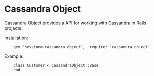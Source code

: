 # Cassandra Object

Cassandra Object provides a API for working with [Cassandra](http://incubator.apache.org/cassandra/) in Rails projects.

Installation:

        gem 'sessionm-cassandra_object',  require: 'cassandra_object'

Example:

        class Customer < CassandraObject::Base
        end
